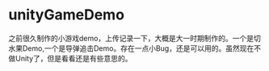 # unityGameDemo
之前很久制作的小游戏demo，上传记录一下，大概是大一时期制作的。一个是切水果Demo,一个是导弹追击Demo。存在一点小Bug，还是可以用的。虽然现在不做Unity了，但是看看还是有些意思的。
